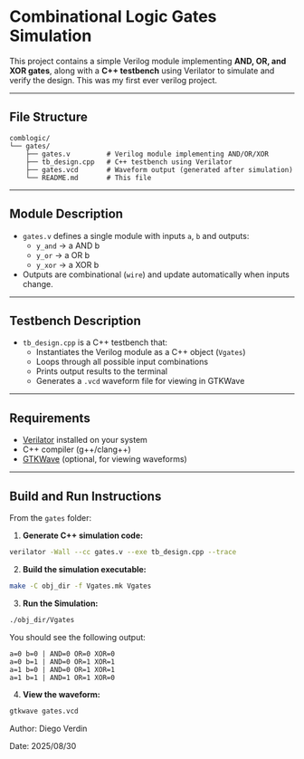 # Combinational Logic Gates Simulation

This project contains a simple Verilog module implementing **AND, OR, and XOR gates**, along with a **C++ testbench** using Verilator to simulate and verify the design.
This was my first ever verilog project.

---

## **File Structure**
```
comblogic/
└── gates/
    ├── gates.v         # Verilog module implementing AND/OR/XOR
    ├── tb_design.cpp   # C++ testbench using Verilator
    ├── gates.vcd       # Waveform output (generated after simulation)
    └── README.md       # This file
```
---

## **Module Description**

- `gates.v` defines a single module with inputs `a`, `b` and outputs:
  - `y_and` → a AND b
  - `y_or`  → a OR b
  - `y_xor` → a XOR b
- Outputs are combinational (`wire`) and update automatically when inputs change.

---

## **Testbench Description**

- `tb_design.cpp` is a C++ testbench that:
  - Instantiates the Verilog module as a C++ object (`Vgates`)
  - Loops through all possible input combinations
  - Prints output results to the terminal
  - Generates a `.vcd` waveform file for viewing in GTKWave

---

## **Requirements**

- [Verilator](https://www.veripool.org/verilator/) installed on your system
- C++ compiler (g++/clang++)
- [GTKWave](http://gtkwave.sourceforge.net/) (optional, for viewing waveforms)

---

## **Build and Run Instructions**

From the `gates` folder:

1. **Generate C++ simulation code:**

```bash
verilator -Wall --cc gates.v --exe tb_design.cpp --trace
```

2. **Build the simulation executable:**

```bash
make -C obj_dir -f Vgates.mk Vgates
```

3. **Run the Simulation:**

```bash
./obj_dir/Vgates
```

You should see the following output:

```
a=0 b=0 | AND=0 OR=0 XOR=0
a=0 b=1 | AND=0 OR=1 XOR=1
a=1 b=0 | AND=0 OR=1 XOR=1
a=1 b=1 | AND=1 OR=1 XOR=0
```

4. **View the waveform:**

```bash
gtkwave gates.vcd
```

Author: Diego Verdin

Date: 2025/08/30
